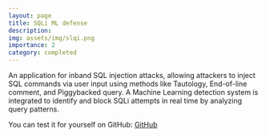 ```yaml
---
layout: page
title: SQLi ML defense
description: 
img: assets/img/slqi.png
importance: 2
category: completed
---
```


An application for inband SQL injection attacks, allowing attackers to inject SQL commands via user input using methods like Tautology, End-of-line comment, and Piggybacked query. A Machine Learning detection system is integrated to identify and block SQLi attempts in real time by analyzing query patterns.

You can test it for yourself on GitHub: [GitHub](https://github.com/CristianApost0L/SQLi-ML-defense)
